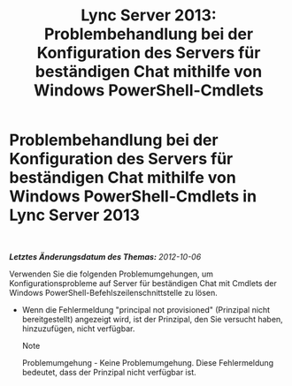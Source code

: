 ﻿---
title: 'Lync Server 2013: Problembehandlung bei der Konfiguration des Servers für beständigen Chat mithilfe von Windows PowerShell-Cmdlets'
TOCTitle: Problembehandlung bei der Konfiguration des Servers für beständigen Chat mithilfe von Windows PowerShell-Cmdlets
ms:assetid: 3d82eba5-9d68-4e30-9df7-6c5e8ba2d5ea
ms:mtpsurl: https://technet.microsoft.com/de-de/library/JJ204826(v=OCS.15)
ms:contentKeyID: 49293761
ms.date: 05/19/2016
mtps_version: v=OCS.15
ms.translationtype: HT
---

# Problembehandlung bei der Konfiguration des Servers für beständigen Chat mithilfe von Windows PowerShell-Cmdlets in Lync Server 2013

 

_**Letztes Änderungsdatum des Themas:** 2012-10-06_

Verwenden Sie die folgenden Problemumgehungen, um Konfigurationsprobleme auf Server für beständigen Chat mit Cmdlets der Windows PowerShell-Befehlszeilenschnittstelle zu lösen.

  - Wenn die Fehlermeldung "principal not provisioned" (Prinzipal nicht bereitgestellt) angezeigt wird, ist der Prinzipal, den Sie versucht haben, hinzuzufügen, nicht verfügbar.
    

    > [!NOTE]
    > Problemumgehung - Keine Problemumgehung. Diese Fehlermeldung bedeutet, dass der Prinzipal nicht verfügbar ist.


